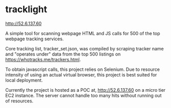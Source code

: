 # tracklight

http://52.6.137.60 

A simple tool for scanning webpage HTML and JS calls for 500 of the top webpage tracking services.

Core tracking list, tracker_set.json, was compiled by scraping tracker name and "operates under" data from the top 500 listings on https://whotracks.me/trackers.html.

To obtain javascript calls, this project relies on Selenium. Due to resource intensity of using an actual virtual browser, this project is best suited for local deployment.

Currently the project is hosted as a POC at, http://52.6.137.60 on a micro tier EC2 instance. The server cannot handle too many hits without running out of resources. 

